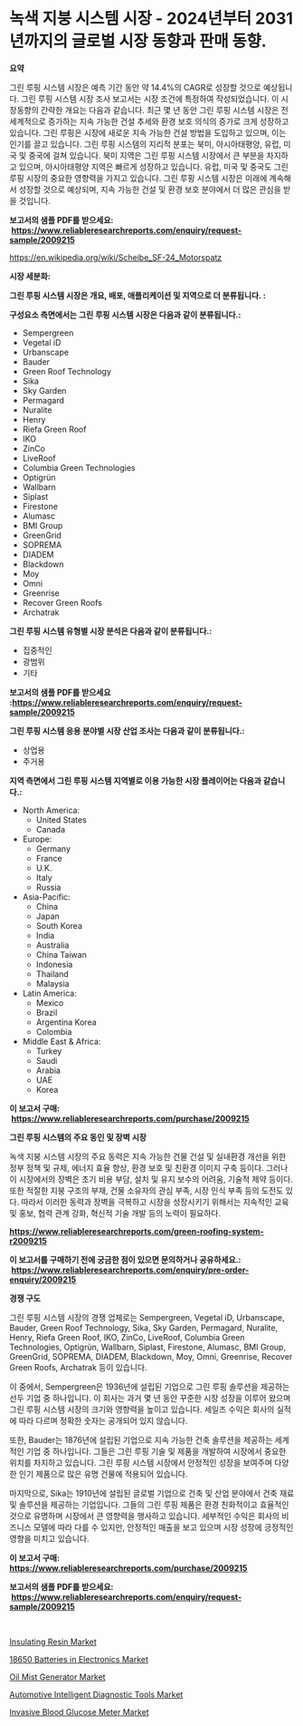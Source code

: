 <p><h1>녹색 지붕 시스템 시장 - 2024년부터 2031년까지의 글로벌 시장 동향과 판매 동향.</h1></p><p><strong>요약</strong></p>
<p><p>그린 루핑 시스템 시장은 예측 기간 동안 약 14.4%의 CAGR로 성장할 것으로 예상됩니다. 그린 루핑 시스템 시장 조사 보고서는 시장 조건에 특정하여 작성되었습니다. 이 시장동향의 간략한 개요는 다음과 같습니다. 최근 몇 년 동안 그린 루핑 시스템 시장은 전 세계적으로 증가하는 지속 가능한 건설 추세와 환경 보호 의식의 증가로 크게 성장하고 있습니다. 그린 루핑은 시장에 새로운 지속 가능한 건설 방법을 도입하고 있으며, 이는 인기를 끌고 있습니다. 그린 루핑 시스템의 지리적 분포는 북미, 아시아태평양, 유럽, 미국 및 중국에 걸쳐 있습니다. 북미 지역은 그린 루핑 시스템 시장에서 큰 부분을 차지하고 있으며, 아시아태평양 지역은 빠르게 성장하고 있습니다. 유럽, 미국 및 중국도 그린 루핑 시장의 중요한 영향력을 가지고 있습니다. 그린 루핑 시스템 시장은 미래에 계속해서 성장할 것으로 예상되며, 지속 가능한 건설 및 환경 보호 분야에서 더 많은 관심을 받을 것입니다.</p></p>
<p><strong>보고서의 샘플 PDF를 받으세요: &nbsp;<a href="https://www.reliableresearchreports.com/enquiry/request-sample/2009215">https://www.reliableresearchreports.com/enquiry/request-sample/2009215</a></strong></p>
<p><a href="https://en.wikipedia.org/wiki/Scheibe_SF-24_Motorspatz">https://en.wikipedia.org/wiki/Scheibe_SF-24_Motorspatz</a></p>
<p><strong>시장 세분화:</strong></p>
<p><strong> 그린 루핑 시스템 시장은 개요, 배포, 애플리케이션 및 지역으로 더 분류됩니다. :</strong></p>
<p><strong>구성요소 측면에서는 그린 루핑 시스템 시장은 다음과 같이 분류됩니다.:</strong></p>
<p><ul><li>Sempergreen</li><li>Vegetal iD</li><li>Urbanscape</li><li>Bauder</li><li>Green Roof Technology</li><li>Sika</li><li>Sky Garden</li><li>Permagard</li><li>Nuralite</li><li>Henry</li><li>Riefa Green Roof</li><li>IKO</li><li>ZinCo</li><li>LiveRoof</li><li>Columbia Green Technologies</li><li>Optigrün</li><li>Wallbarn</li><li>Siplast</li><li>Firestone</li><li>Alumasc</li><li>BMI Group</li><li>GreenGrid</li><li>SOPREMA</li><li>DIADEM</li><li>Blackdown</li><li>Moy</li><li>Omni</li><li>Greenrise</li><li>Recover Green Roofs</li><li>Archatrak</li></ul></p>
<p><strong> 그린 루핑 시스템 유형별 시장 분석은 다음과 같이 분류됩니다.:</strong></p>
<p><ul><li>집중적인</li><li>광범위</li><li>기타</li></ul></p>
<p><strong>보고서의 샘플 PDF를 받으세요 :<a href="https://www.reliableresearchreports.com/enquiry/request-sample/2009215">https://www.reliableresearchreports.com/enquiry/request-sample/2009215</a></strong></p>
<p><strong> 그린 루핑 시스템 응용 분야별 시장 산업 조사는 다음과 같이 분류됩니다.:</strong></p>
<p><ul><li>상업용</li><li>주거용</li></ul></p>
<p><strong>지역 측면에서 그린 루핑 시스템 지역별로 이용 가능한 시장 플레이어는 다음과 같습니다.:</strong></p>
<p><ul>
    <li>
        North America:
        <ul>
            <li>United States</li>
            <li>Canada</li>
        </ul>
    </li>
    <li>
        Europe:
        <ul>
            <li>Germany</li>
            <li>France</li>
            <li>U.K.</li>
            <li>Italy</li>
            <li>Russia</li>
        </ul>
    </li>
    <li>
        Asia-Pacific:
        <ul>
            <li>China</li>
            <li>Japan</li>
            <li>South Korea</li>
            <li>India</li>
            <li>Australia</li>
            <li>China Taiwan</li>
            <li>Indonesia</li>
            <li>Thailand</li>
            <li>Malaysia</li>
        </ul>
    </li>
    <li>
        Latin America:
        <ul>
            <li>Mexico</li>
            <li>Brazil</li>
            <li>Argentina Korea</li>
            <li>Colombia</li>
        </ul>
    </li>
    <li>
        Middle East & Africa:
        <ul>
            <li>Turkey</li>
            <li>Saudi</li>
            <li>Arabia</li>
            <li>UAE</li>
            <li>Korea</li>
        </ul>
    </li>
    </ul></p>
<p><strong>이 보고서 구매: &nbsp;<a href="https://www.reliableresearchreports.com/purchase/2009215">https://www.reliableresearchreports.com/purchase/2009215</a></strong></p>
<p><strong>그린 루핑 시스템의 주요 동인 및 장벽 시장</strong></p>
<p><p>녹색 지붕 시스템 시장의 주요 동력은 지속 가능한 건물 건설 및 실내환경 개선을 위한 정부 정책 및 규제, 에너지 효율 향상, 환경 보호 및 친환경 이미지 구축 등이다. 그러나 이 시장에서의 장벽은 초기 비용 부담, 설치 및 유지 보수의 어려움, 기술적 제약 등이다. 또한 적절한 지붕 구조의 부재, 건물 소유자의 관심 부족, 시장 인식 부족 등의 도전도 있다. 따라서 이러한 동력과 장벽을 극복하고 시장을 성장시키기 위해서는 지속적인 교육 및 홍보, 협력 관계 강화, 혁신적 기술 개발 등의 노력이 필요하다.</p></p>
<p><strong><a href="https://www.reliableresearchreports.com/green-roofing-system-r2009215">https://www.reliableresearchreports.com/green-roofing-system-r2009215</a></strong></p>
<p><strong>이 보고서를 구매하기 전에 궁금한 점이 있으면 문의하거나 공유하세요.: &nbsp;<a href="https://www.reliableresearchreports.com/enquiry/pre-order-enquiry/2009215">https://www.reliableresearchreports.com/enquiry/pre-order-enquiry/2009215</a></strong></p>
<p><strong>경쟁 구도</strong></p>
<p><p>그린 루핑 시스템 시장의 경쟁 업체로는 Sempergreen, Vegetal iD, Urbanscape, Bauder, Green Roof Technology, Sika, Sky Garden, Permagard, Nuralite, Henry, Riefa Green Roof, IKO, ZinCo, LiveRoof, Columbia Green Technologies, Optigrün, Wallbarn, Siplast, Firestone, Alumasc, BMI Group, GreenGrid, SOPREMA, DIADEM, Blackdown, Moy, Omni, Greenrise, Recover Green Roofs, Archatrak 등이 있습니다. </p><p>이 중에서, Sempergreen은 1936년에 설립된 기업으로 그린 루핑 솔루션을 제공하는 선두 기업 중 하나입니다. 이 회사는 과거 몇 년 동안 꾸준한 시장 성장을 이루어 왔으며 그린 루핑 시스템 시장의 크기와 영향력을 높이고 있습니다. 세일즈 수익은 회사의 실적에 따라 다르며 정확한 숫자는 공개되어 있지 않습니다.</p><p>또한, Bauder는 1876년에 설립된 기업으로 지속 가능한 건축 솔루션을 제공하는 세계적인 기업 중 하나입니다. 그들은 그린 루핑 기술 및 제품을 개발하여 시장에서 중요한 위치를 차지하고 있습니다. 그린 루핑 시스템 시장에서 안정적인 성장을 보여주며 다양한 인기 제품으로 많은 유명 건물에 적용되어 있습니다.</p><p>마지막으로, Sika는 1910년에 설립된 글로벌 기업으로 건축 및 산업 분야에서 건축 재료 및 솔루션을 제공하는 기업입니다. 그들의 그린 루핑 제품은 환경 친화적이고 효율적인 것으로 유명하며 시장에서 큰 영향력을 행사하고 있습니다. 세부적인 수익은 회사의 비즈니스 모델에 따라 다를 수 있지만, 안정적인 매출을 보고 있으며 시장 성장에 긍정적인 영향을 미치고 있습니다.</p></p>
<p><strong>이 보고서 구매: &nbsp; <a href="https://www.reliableresearchreports.com/purchase/2009215">https://www.reliableresearchreports.com/purchase/2009215</a></strong></p>
<p><strong>보고서의 샘플 PDF를 받으세요: &nbsp;<a href="https://www.reliableresearchreports.com/enquiry/request-sample/2009215">https://www.reliableresearchreports.com/enquiry/request-sample/2009215</a></strong><strong></strong></p>
<p>&nbsp;</p>
<p><p><a href="https://www.linkedin.com/pulse/insulating-resin-market-forecast-global-trends-analysis-vatgc">Insulating Resin Market</a></p><p><a href="https://issuu.com/reportprime-2/docs/18650-batteries-in-electronics-market-size-2030.pp">18650 Batteries in Electronics Market</a></p><p><a href="https://github.com/howellLesch2002/Market-Research-Report-List-1/blob/main/oil-mist-generator-market.md">Oil Mist Generator Market</a></p><p><a href="https://medium.com/@marcoshoppe2023/automotive-intelligent-diagnostic-tools-market-size-is-growing-at-cagr-of-12-5-f3981403102d">Automotive Intelligent Diagnostic Tools Market</a></p><p><a href="https://medium.com/@samantha.welch56767/invasive-blood-glucose-meter-market-outlook-complete-industry-analysis-2024-to-2031-be008d20098d">Invasive Blood Glucose Meter Market</a></p></p>